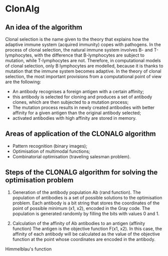 # ClonAlg

## An idea of the algorithm

Clonal selection is the name given to the theory that explains how the adaptive immune system (acquired immunity) copes with pathogens. 
In the process of clonal selection, the natural immune system involves B- and T-lymphocytes, with the difference that B-lymphocytes are subject to mutation, 
while T-lymphocytes are not. 
Therefore, in computational models of clonal selection, only B lymphocytes are modelled,
because it is thanks to mutation that the immune system becomes adaptive. 
In the theory of clonal selection, the most important provisions from a computational point of view are the following:

* An antibody recognises a foreign antigen with a certain affinity;
* this antibody is selected for cloning and produces a set of antibody clones, which are then subjected to a mutation process;
* The mutation process results in newly created antibodies with better affinity for a given antigen than the original antibody selected;
* activated antibodies with high affinity are stored in memory.

## Areas of application of the CLONALG algorithm

* Pattern recognition (binary images);
* Optimisation of multimodal functions;
* Combinatorial optimisation (traveling salesman problem).

## Steps of the CLONALG algorithm for solving the optimisation problem 

1. Generation of the antibody population Ab (rand function). 
The population of antibodies is a set of possible solutions to the optimisation problem. 
Each antibody is a bit string that stores the coordinates of the point of possible minimum (x1, x2), encoded in the Gray code. 
The population is generated randomly by filling the bits with values 0 and 1.

2. Calculation of the affinity of Ab antibodies to an antigen (affinity function)
The antigen is the objective function F(x1, x2). 
In this case, the affinity of each antibody will be calculated as the value of the objective function at the point whose coordinates are encoded in the antibody.

Himmelblau's function
